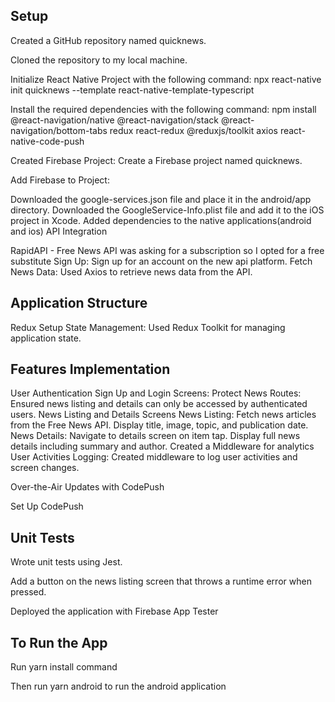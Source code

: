 ## Setup

Created a GitHub repository named quicknews.

Cloned the repository to my local machine.

Initialize React Native Project with the following command: npx react-native init quicknews --template react-native-template-typescript

Install the required dependencies with the following command:
npm install @react-navigation/native @react-navigation/stack @react-navigation/bottom-tabs redux react-redux @reduxjs/toolkit axios react-native-code-push

Created Firebase Project: Create a Firebase project named quicknews.

Add Firebase to Project:

Downloaded the google-services.json file and place it in the android/app directory.
Downloaded the GoogleService-Info.plist file and add it to the iOS project in Xcode.
Added dependencies to the native applications(android and ios)
API Integration

RapidAPI - Free News API was asking for a subscription so I opted for a free substitute
Sign Up: Sign up for an account on the new api platform.
Fetch News Data:
Used Axios to retrieve news data from the API.

## Application Structure

Redux Setup
State Management: Used Redux Toolkit for managing application state.

## Features Implementation

User Authentication
Sign Up and Login Screens:
Protect News Routes: Ensured news listing and details can only be accessed by authenticated users.
News Listing and Details Screens
News Listing:
Fetch news articles from the Free News API.
Display title, image, topic, and publication date.
News Details:
Navigate to details screen on item tap.
Display full news details including summary and author.
Created a Middleware for analytics
User Activities Logging:
Created middleware to log user activities and screen changes.

Over-the-Air Updates with CodePush

Set Up CodePush

## Unit Tests

Wrote unit tests using Jest.

Add a button on the news listing screen that throws a runtime error when pressed.

Deployed the application with Firebase App Tester

## To Run the App

Run yarn install command

Then run yarn android to run the android application
